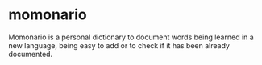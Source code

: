 # momonario
Momonario is a personal dictionary to document words being learned in a new language, being easy to add or to check if it has been already documented.
